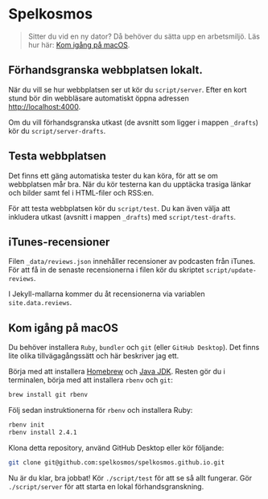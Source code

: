 # Spelkosmos

> Sitter du vid en ny dator? Då behöver du sätta upp en arbetsmiljö. Läs hur här: [Kom igång på macOS][1].

## Förhandsgranska webbplatsen lokalt.

När du vill se hur webbplatsen ser ut kör du `script/server`. Efter en kort stund bör din webbläsare automatiskt öppna adressen <http://localhost:4000>.

Om du vill förhandsgranska utkast (de avsnitt som ligger i mappen `_drafts`) kör du `script/server-drafts`.

## Testa webbplatsen

Det finns ett gäng automatiska tester du kan köra, för att se om webbplatsen mår bra. När du kör testerna kan du upptäcka trasiga länkar och bilder samt fel i HTML-filer och RSS:en.

För att testa webbplatsen kör du `script/test`. Du kan även välja att inkludera utkast (avsnitt i mappen `_drafts`) med `script/test-drafts`.

## iTunes-recensioner

Filen `_data/reviews.json` innehåller recensioner av podcasten från iTunes. För att få in de senaste recensionerna i filen kör du skriptet `script/update-reviews`.

I Jekyll-mallarna kommer du åt recensionerna via variablen `site.data.reviews`.

## Kom igång på macOS

Du behöver installera `Ruby`, `bundler` och `git` (eller `GitHub Desktop`). Det finns lite olika tillvägagångssätt och här beskriver jag ett.

Börja med att installera [Homebrew][3] och [Java JDK][4]. Resten gör du i terminalen, börja med att installera `rbenv` och `git`:

```sh
brew install git rbenv
```

Följ sedan instruktionerna för `rbenv` och installera Ruby:

```sh
rbenv init
rbenv install 2.4.1
```

Klona detta repository, använd GitHub Desktop eller kör följande:

```sh
git clone git@github.com:spelkosmos/spelkosmos.github.io.git
```

Nu är du klar, bra jobbat! Kör `./script/test` för att se så allt fungerar. Gör `./script/server` för att starta en lokal förhandsgranskning.

[1]: #kom-igång-på-macos
[2]: http://blog.teamtreehouse.com/introduction-to-the-mac-os-x-command-line
[3]: http://brew.sh
[4]: http://www.oracle.com/technetwork/java/javase/downloads/index.html
